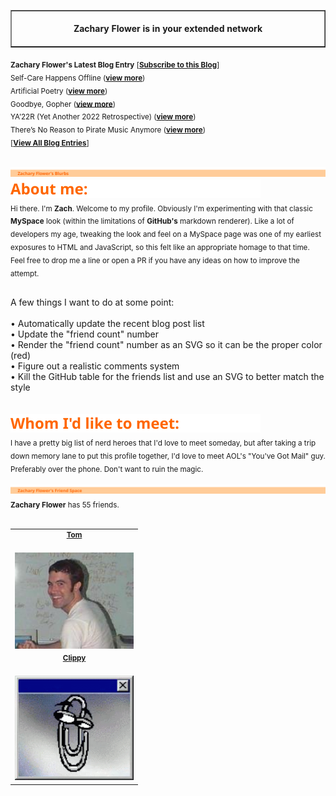 <!-- I am in your extended network! -->
<table border=1 cellspacing=0 cellpadding=0>
    <tr>
        <td>
            <div align=center>
                <img width="850" height="1" /><br />
                <strong>Zachary Flower is in your extended network</strong><br />
                <img width="850" height="1" />
            </div>
        </td>
    </tr>
</table>

<sub>
    <strong>Zachary Flower's Latest Blog Entry</strong> [<strong><a href="https://flower.codes">Subscribe to this Blog</a></strong>]
</sub>
<br />

<sub>
Self-Care Happens Offline (<strong><a href="http://flower.codes/2023/08/14/self-care-happens-offline.html">view more</a></strong>)
<br />
</sub>
<sub>
Artificial Poetry (<strong><a href="http://flower.codes/2023/01/27/ai-poetry.html">view more</a></strong>)
<br />
</sub>
<sub>
Goodbye, Gopher (<strong><a href="http://flower.codes/2023/01/15/goodbye-gopher.html">view more</a></strong>)
<br />
</sub>
<sub>
YA’22R (Yet Another 2022 Retrospective) (<strong><a href="http://flower.codes/2023/01/14/ya22r.html">view more</a></strong>)
<br />
</sub>
<sub>
There’s No Reason to Pirate Music Anymore (<strong><a href="http://flower.codes/2022/12/11/pirate-music.html">view more</a></strong>)
<br />
</sub>

<sub>
[<strong><a href="https://flower.codes">View All Blog Entries</a></strong>]
<br />
</sub>
<br />

<img src="public/svg/header-blurbs.svg" /><br /><img src="public/svg/subhead-about.svg" /><br /><sub>
Hi there. I'm <strong>Zach</strong>. Welcome to my profile. Obviously I'm experimenting with that classic <strong>MySpace</strong> look (within the limitations of <strong>GitHub's</strong> markdown renderer). Like a lot of developers my age, tweaking the look and feel on a MySpace page was one of my earliest exposures to HTML and JavaScript, so this felt like an appropriate homage to that time. Feel free to drop me a line or open a PR if you have any ideas on how to improve the attempt.
<br />

<br />
A few things I want to do at some point:
<br />

<br />
• Automatically update the recent blog post list
<br />
• Update the "friend count" number
<br />
• Render the "friend count" number as an SVG so it can be the proper color (red)
<br />
• Figure out a realistic comments system
<br />
• Kill the GitHub table for the friends list and use an SVG to better match the style
<br />

<br />
</sub>
<br />
<img src="public/svg/subhead-whom.svg" /><br /><sub>
I have a pretty big list of nerd heroes that I'd love to meet someday, but after taking a trip down memory lane to put this profile together, I'd love to meet AOL's "You've Got Mail" guy. Preferably over the phone. Don't want to ruin the magic.
<br />
</sub>
<br />
<img src="public/svg/header-friends.svg" /><br /><sub>
<strong>Zachary Flower</strong> has 55 friends.
<br />
</sub>
<br />

<table border=0 cellspacing=0 cellpadding=0>
    <tr>
        <td>
            <sub>
<div align="center"><strong><a href="#">Tom</a></strong></div>
<br />
</sub>
            <img src="public/img/tom.jpg" width="190" />
        </td>
    <tr>
        <td>
            <sub>
<div align="center"><strong><a href="#">Clippy</a></strong></div>
<br />
</sub>
            <img src="public/img/clippy.gif" width="190" />
        </td>
</table>
